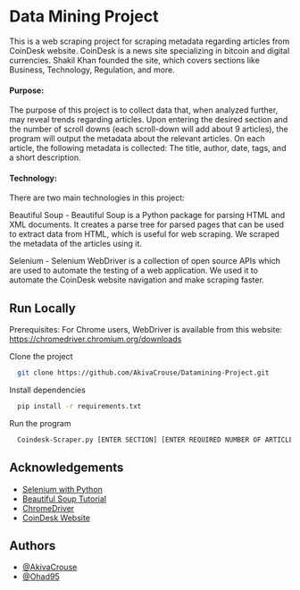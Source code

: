 
# Data Mining Project

This is a web scraping project for scraping metadata regarding articles from CoinDesk website.
CoinDesk is a news site specializing in bitcoin and digital currencies. Shakil Khan founded the site, which covers sections like Business, Technology, Regulation, and more.
#### Purpose:
The purpose of this project is to collect data that, when analyzed further, may reveal trends regarding articles.
Upon entering the desired section and the number of scroll downs (each scroll-down will add about 9 articles), the program will output the metadata about the relevant articles.
On each article, the following metadata is collected:
The title, author, date, tags, and a short description.

#### Technology:
There are two main technologies in this project:

Beautiful Soup - 
Beautiful Soup is a Python package for parsing HTML and XML documents. It creates a parse tree for parsed pages that can be used to extract data from HTML, which is useful for web scraping. We scraped the metadata of the articles using it.

Selenium - 
Selenium WebDriver is a collection of open source APIs which are used to automate the testing of a web application. We used it to automate the CoinDesk website navigation and make scraping faster.


## Run Locally

Prerequisites:
For Chrome users, WebDriver is available from this website:
https://chromedriver.chromium.org/downloads

Clone the project

```bash
  git clone https://github.com/AkivaCrouse/Datamining-Project.git
```

Install dependencies

```bash
  pip install -r requirements.txt
```

Run the program

```bash
  Coindesk-Scraper.py [ENTER SECTION] [ENTER REQUIRED NUMBER OF ARTICLES]
```

  
## Acknowledgements

 - [Selenium with Python](https://selenium-python.readthedocs.io/)
 - [Beautiful Soup Tutorial](https://www.dataquest.io/blog/web-scraping-python-using-beautiful-soup/)
 - [ChromeDriver](https://chromedriver.chromium.org/getting-started)
 - [CoinDesk Website](https://www.coindesk.com/)

  
## Authors

- [@AkivaCrouse](https://github.com/AkivaCrouse)
- [@Ohad95](https://www.github.com/Ohad95)
  
